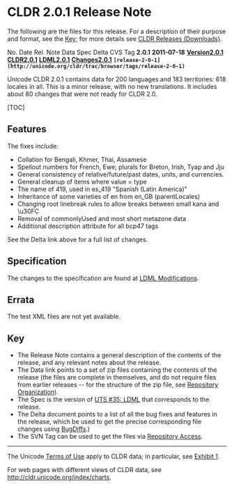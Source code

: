 # CLDR 2.0.1 Release Note

The following are the files for this release. For a description of their purpose
and format, see the [Key](cldr-2-0.md); for more details see [CLDR Releases
(Downloads)](index.md).

No. Date Rel. Note Data Spec Delta CVS Tag **2.0.1** **2011-07-18**
**[Version2.0.1](cldr-2-0-1.md)**
**[CLDR2.0.1](http://unicode.org/Public/cldr/2.0.1/)**
**[LDML2.0.1](http://www.unicode.org/reports/tr35/tr35-21.html)**
**[Changes2.0.1](http://unicode.org/cldr/trac/query?status=closed&milestone=2.0.1)**
**`[release-2-0-1](http://unicode.org/cldr/trac/browser/tags/release-2-0-1)`**

Unicode CLDR 2.0.1 contains data for 200 languages and 183 territories: 618
locales in all. This is a minor release, with no new translations. It includes
about 80 changes that were not ready for CLDR 2.0.

[TOC]

## ****Features****

The fixes include:

*   Collation for Bengali, Khmer, Thai, Assamese
*   Spellout numbers for French, Ewe; plurals for Breton, Irish, Tyap and Jju
*   General consistency of relative/future/past dates, units, and currencies.
*   General cleanup of items where value = type
*   The name of 419, used in es_419 "Spanish (Latin America)"
*   Inheritance of some varieties of en from en_GB (parentLocales)
*   Changing root linebreak rules to allow breaks between small kana and \\u30FC
*   Removal of commonlyUsed and most short metazone data
*   Additional description attribute for all bcp47 tags

See the Delta link above for a full list of changes.

## Specification

The changes to the specification are found at [LDML
Modifications](http://www.unicode.org/reports/tr35#Modifications).

## Errata

The test XML files are not yet available.

## Key

*   The Release Note contains a general description of the contents of the
    release, and any relevant notes about the release.
*   The Data link points to a set of zip files containing the contents of the
    release (the files are complete in themselves, and do not require files from
    earlier releases -- for the structure of the zip file, see [Repository
    Organization](http://cldr.unicode.org/index/downloads#Repository_Organization)).
*   The Spec is the version of [UTS #35:
    LDML](http://www.unicode.org/reports/tr35/) that corresponds to the release.
*   The Delta document points to a list of all the bug fixes and features in the
    release, which be used to get the precise corresponding file changes using
    [BugDiffs](http://unicode.org/cgi-bin/bugdiffs.pl).)
*   The SVN Tag can be used to get the files via [Repository
    Access](http://cldr.unicode.org/index/downloads#latest_draft_version).

---

The Unicode [Terms of Use](http://unicode.org/copyright.html) apply to CLDR
data; in particular, see [Exhibit
1](http://unicode.org/copyright.html#Exhibit1).

For web pages with different views of CLDR data, see
<http://cldr.unicode.org/index/charts>.
